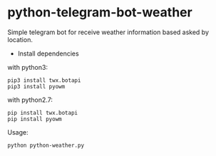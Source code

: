 # python-telegram-bot-weather
Simple telegram bot for receive weather information based asked by location.

- Install dependencies 

with python3:
```
pip3 install twx.botapi
pip3 install pyowm
```
with python2.7:
```
pip install twx.botapi
pip install pyowm
```

Usage:
```
python python-weather.py
```
